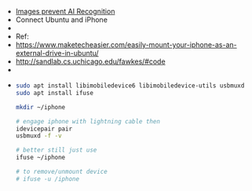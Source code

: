 - [Images prevent AI Recognition](https://github.com/Shawn-Shan/fawkes)
- Connect Ubuntu and iPhone
-
- Ref:
- https://www.maketecheasier.com/easily-mount-your-iphone-as-an-external-drive-in-ubuntu/
- http://sandlab.cs.uchicago.edu/fawkes/#code
-
- ```bash
  sudo apt install libimobiledevice6 libimobiledevice-utils usbmuxd
  sudo apt install ifuse
  
  mkdir ~/iphone
  
  # engage iphone with lightning cable then
  idevicepair pair
  usbmuxd -f -v
  
  # better still just use 
  ifuse ~/iphone
  
  # to remove/unmount device
  # ifuse -u /iphone
  ```